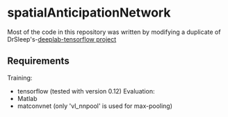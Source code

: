 # spatialAnticipationNetwork

Most of the code in this repository was written by modifying a duplicate of DrSleep's-[deeplab-tensorflow project](https://github.com/DrSleep/tensorflow-deeplab-resnet)


## Requirements
Training:
- tensorflow (tested with version 0.12)
Evaluation:
- Matlab
- matconvnet (only 'vl_nnpool' is used for max-pooling)

